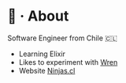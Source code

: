 
# 🎉 · About

Software Engineer from Chile 🇨🇱

- Learning Elixir
- Likes to experiment with [Wren](https://wren.io)
- Website [Ninjas.cl](https://ninjas.cl)
